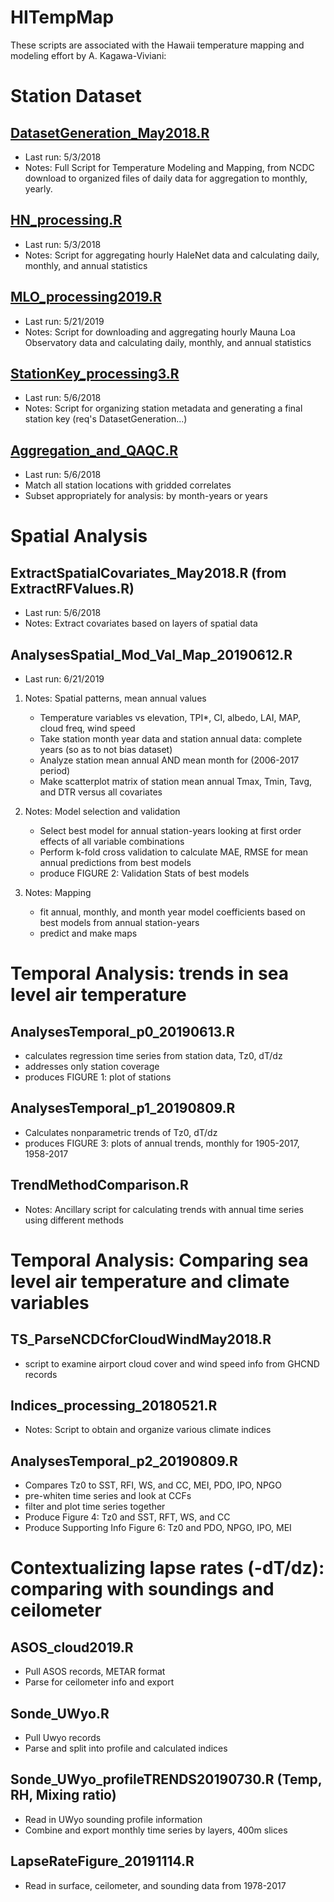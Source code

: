 # HITempMap
These scripts are associated with the Hawaii temperature mapping and modeling effort by A. Kagawa-Viviani:

# Station Dataset
## [DatasetGeneration_May2018.R](../StationDataset/DatasetGeneration_May2018.R)
- Last run: 5/3/2018
- Notes: Full Script for Temperature Modeling and Mapping, from NCDC download to organized files of daily data for aggregation to monthly, yearly.

## [HN_processing.R](../StationDataset/HN_processing.R)
- Last run: 5/3/2018
- Notes: Script for aggregating hourly HaleNet data and calculating daily, monthly, and annual statistics

## [MLO_processing2019.R](../StationDataset/MLO_processing2019.R)
- Last run: 5/21/2019
- Notes: Script for downloading and aggregating hourly Mauna Loa Observatory data and calculating daily, monthly, and annual statistics

## [StationKey_processing3.R](../StationDataset/StationKey_processing3.R)
- Last run: 5/6/2018
- Notes: Script for organizing station metadata and generating a final station key (req's DatasetGeneration...)

## [Aggregation_and_QAQC.R](../StationDataset/Aggregation_and_QAQC.R)
- Last run: 5/6/2018
- Match all station locations with gridded correlates
- Subset appropriately for analysis: by month-years or years

# Spatial Analysis
## ExtractSpatialCovariates_May2018.R (from ExtractRFValues.R)
- Last run: 5/6/2018
- Notes: Extract covariates based on layers of spatial data

## AnalysesSpatial_Mod_Val_Map_20190612.R
- Last run: 6/21/2019
1. Notes: Spatial patterns, mean annual values
   - Temperature variables vs elevation, TPI*, CI, albedo, LAI, MAP, cloud freq, wind speed
   - Take station month year data and station annual data: complete years (so as to not bias dataset)
   - Analyze station mean annual AND mean month for (2006-2017 period)
   - Make scatterplot matrix of station mean annual Tmax, Tmin, Tavg, and DTR versus all covariates

2. Notes: Model selection and validation
   - Select best model for annual station-years looking at first order effects of all variable combinations
   - Perform k-fold cross validation to calculate MAE, RMSE for mean annual predictions from best models
   - produce FIGURE 2: Validation Stats of best models

3. Notes: Mapping
   - fit annual, monthly, and month year model coefficients based on best models from annual station-years
   - predict and make maps

# Temporal Analysis: trends in sea level air temperature
## AnalysesTemporal_p0_20190613.R
- calculates regression time series from station data, Tz0, dT/dz
- addresses only station coverage 
- produces FIGURE 1: plot of stations

## AnalysesTemporal_p1_20190809.R	
- Calculates nonparametric trends of Tz0, dT/dz
- produces FIGURE 3: plots of annual trends, monthly for 1905-2017, 1958-2017

## TrendMethodComparison.R
- Notes: Ancillary script for calculating trends with annual time series using different methods

# Temporal Analysis: Comparing sea level air temperature and climate variables
## TS_ParseNCDCforCloudWindMay2018.R
- script to examine airport cloud cover and wind speed info from GHCND records

## Indices_processing_20180521.R
- Notes: Script to obtain and organize various climate indices

## AnalysesTemporal_p2_20190809.R
- Compares Tz0 to SST, RFI, WS, and CC, MEI, PDO, IPO, NPGO
- pre-whiten time series and look at CCFs
- filter and plot time series together
- Produce Figure 4: Tz0 and SST, RFT, WS, and CC
- Produce Supporting Info Figure 6: Tz0 and PDO, NPGO, IPO, MEI

# Contextualizing lapse rates (-dT/dz): comparing with soundings and ceilometer
## ASOS_cloud2019.R
- Pull ASOS records, METAR format
- Parse for ceilometer info and export

## Sonde_UWyo.R
- Pull Uwyo records
- Parse and split into profile and calculated indices

## Sonde_UWyo_profileTRENDS20190730.R  (Temp, RH, Mixing ratio)
- Read in UWyo sounding profile information
- Combine and export monthly time series by layers, 400m slices

## LapseRateFigure_20191114.R
- Read in surface, ceilometer, and sounding data from 1978-2017
